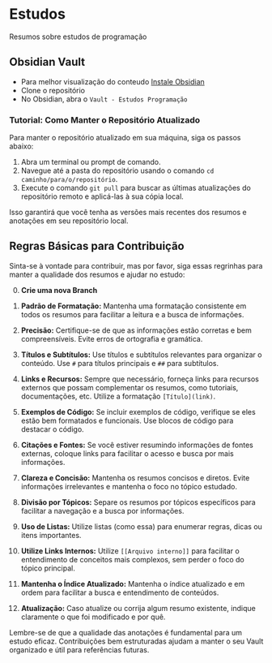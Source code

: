 # Estudos
Resumos sobre estudos de programação

## Obsidian Vault
- Para melhor visualização do conteudo [Instale Obsidian](https://obsidian.md/download)
- Clone o repositório
- No Obsidian, abra o `Vault - Estudos Programação`

### Tutorial: Como Manter o Repositório Atualizado

Para manter o repositório atualizado em sua máquina, siga os passos abaixo:

1. Abra um terminal ou prompt de comando.
2. Navegue até a pasta do repositório usando o comando `cd caminho/para/o/repositório`.
3. Execute o comando `git pull` para buscar as últimas atualizações do repositório remoto e aplicá-las à sua cópia local.

Isso garantirá que você tenha as versões mais recentes dos resumos e anotações em seu repositório local.

## Regras Básicas para Contribuição
Sinta-se à vontade para contribuir, mas por favor, siga essas regrinhas para manter a qualidade dos resumos e ajudar no estudo:

0. **Crie uma nova Branch**
   
2. **Padrão de Formatação:** Mantenha uma formatação consistente em todos os resumos para facilitar a leitura e a busca de informações.

3. **Precisão:** Certifique-se de que as informações estão corretas e bem compreensíveis. Evite erros de ortografia e gramática.

4. **Títulos e Subtítulos:** Use títulos e subtítulos relevantes para organizar o conteúdo. Use `#` para títulos principais e `##` para subtítulos.

5. **Links e Recursos:** Sempre que necessário, forneça links para recursos externos que possam complementar os resumos, como tutoriais, documentações, etc. Utilize a formatação `[Título](link)`.

6. **Exemplos de Código:** Se incluir exemplos de código, verifique se eles estão bem formatados e funcionais. Use blocos de código para destacar o código.

7. **Citações e Fontes:** Se você estiver resumindo informações de fontes externas, coloque links para facilitar o acesso e busca por mais informações.

8. **Clareza e Concisão:** Mantenha os resumos concisos e diretos. Evite informações irrelevantes e mantenha o foco no tópico estudado.

9. **Divisão por Tópicos:** Separe os resumos por tópicos específicos para facilitar a navegação e a busca por informações.

10. **Uso de Listas:** Utilize listas (como essa) para enumerar regras, dicas ou itens importantes.

11. **Utilize Links Internos:** Utilize `[[Arquivo interno]]` para facilitar o entendimento de conceitos mais complexos, sem perder o foco do tópico principal.

12. **Mantenha o Índice Atualizado:** Mantenha o índice atualizado e em ordem para facilitar a busca e entendimento de conteúdos.

13. **Atualização:** Caso atualize ou corrija algum resumo existente, indique claramente o que foi modificado e por quê.

Lembre-se de que a qualidade das anotações é fundamental para um estudo eficaz. Contribuições bem estruturadas ajudam a manter o seu Vault organizado e útil para referências futuras.
